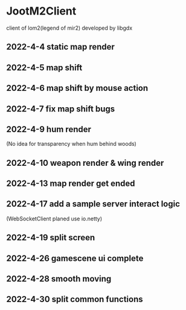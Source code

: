 # JootM2Client
client of lom2(legend of mir2)
developed by libgdx

## 2022-4-4 static map render

## 2022-4-5 map shift

## 2022-4-6 map shift by mouse action

## 2022-4-7 fix map shift bugs

## 2022-4-9 hum render
(No idea for transparency when hum behind woods)

## 2022-4-10 weapon render & wing render

## 2022-4-13 map render get ended

## 2022-4-17 add a sample server interact logic
(WebSocketClient planed use io.netty)

## 2022-4-19 split screen

## 2022-4-26 gamescene ui complete

## 2022-4-28 smooth moving

## 2022-4-30 split common functions